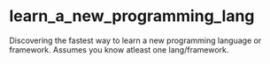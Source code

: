 # learn_a_new_programming_lang

Discovering the fastest way to learn a new programming language or framework.
Assumes you know atleast one lang/framework.
